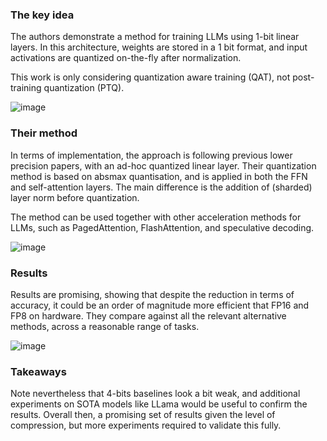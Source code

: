 ### The key idea

The authors demonstrate a method for training LLMs using 1-bit linear layers. In this architecture, weights are stored in a 1 bit format, and input activations are quantized on-the-fly after normalization.

This work is only considering quantization aware training (QAT), not post-training quantization (PTQ).

![image]({{image_dir}}/bitnet/figure_1.png)

### Their method

In terms of implementation, the approach is following previous lower precision papers, with an ad-hoc quantized linear layer. Their quantization method is based on absmax quantisation, and is applied in both the FFN and self-attention layers. The main difference is the addition of (sharded) layer norm before quantization.

The method can be used together with other acceleration methods for LLMs, such as PagedAttention, FlashAttention, and speculative decoding.

![image]({{image_dir}}/bitnet/figure_2.png)

### Results

Results are promising, showing that despite the reduction in terms of accuracy, it could be an order of magnitude more efficient that FP16 and FP8 on hardware.
They compare against all the relevant alternative methods, across a reasonable range of tasks.

![image]({{image_dir}}/bitnet/table_3.png)

### Takeaways

Note nevertheless that 4-bits baselines look a bit weak, and additional experiments on SOTA models like LLama would be useful to confirm the results.
Overall then, a promising set of results given the level of compression, but more experiments required to validate this fully.